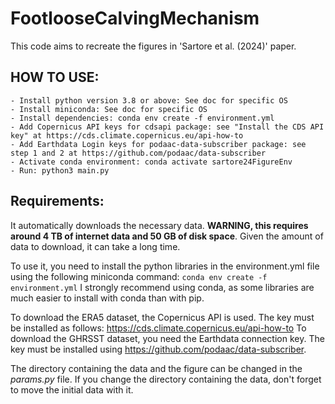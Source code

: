 # FootlooseCalvingMechanism

This code aims to recreate the figures in 'Sartore et al. (2024)' paper.

## HOW TO USE:
	- Install python version 3.8 or above: See doc for specific OS
	- Install miniconda: See doc for specific OS
	- Install dependencies: conda env create -f environment.yml
	- Add Copernicus API keys for cdsapi package: see "Install the CDS API key" at https://cds.climate.copernicus.eu/api-how-to
	- Add Earthdata Login keys for podaac-data-subscriber package: see step 1 and 2 at https://github.com/podaac/data-subscriber
	- Activate conda environment: conda activate sartore24FigureEnv
	- Run: python3 main.py

## Requirements: 
It automatically downloads the necessary data. **WARNING, this requires around 4 TB of internet data and 50 GB of disk space**. Given the amount of data to download, it can take a long time.

To use it, you need to install the python libraries in the environment.yml file using the following miniconda command: `conda env create -f environment.yml`
I strongly recommend using conda, as some libraries are much easier to install with conda than with pip. 

To download the ERA5 dataset, the Copernicus API is used. The key must be installed as follows: https://cds.climate.copernicus.eu/api-how-to
To download the GHRSST dataset, you need the Earthdata connection key. The key must be installed using https://github.com/podaac/data-subscriber.

The directory containing the data and the figure can be changed in the *params.py* file. If you change the directory containing the data, don't forget to move the initial data with it. 
